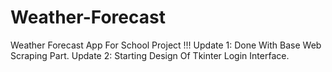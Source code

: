 # Weather-Forecast
Weather Forecast App For School Project !!!
Update 1: Done With Base Web Scraping Part.
Update 2: Starting Design Of Tkinter Login Interface.
